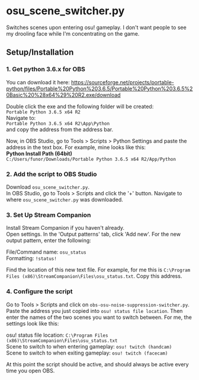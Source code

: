 # osu_scene_switcher.py
Switches scenes upon entering osu! gameplay. I don't want people to see my drooling face while I'm concentrating on the game.

## Setup/Installation
### 1. Get python 3.6.x for OBS
You can download it here: https://sourceforge.net/projects/portable-python/files/Portable%20Python%203.6.5/Portable%20Python%203.6.5%20Basic%20%28x64%29%20R2.exe/download  

Double click the exe and the following folder will be created:  
`Portable Python 3.6.5 x64 R2`  
Navigate to:  
`Portable Python 3.6.5 x64 R2\App\Python`  
and copy the address from the address bar.

Now, in OBS Studio, go to Tools > Scripts > Python Settings and paste the address in the text box. For example, mine looks like this:  
**Python Install Path (64bit)**  
`C:/Users/funor/Downloads/Portable Python 3.6.5 x64 R2/App/Python`

### 2. Add the script to OBS Studio
Download `osu_scene_switcher.py`.  
In OBS Studio, go to Tools > Scripts and click the '+' button. Navigate to where `osu_scene_switcher.py` was downloaded.

### 3. Set Up Stream Companion
Install Stream Companion if you haven't already.  
Open settings. In the 'Output patterns' tab, click 'Add new'. For the new output pattern, enter the following:  

File/Command name: `osu_status`  
Formatting: `!status!`  

Find the location of this new text file. For example, for me this is `C:\Program Files (x86)\StreamCompanion\Files\osu_status.txt`. Copy this address.  

### 4. Configure the script
Go to Tools > Scripts and click on `obs-osu-noise-suppression-switcher.py`. Paste the address you just copied into `osu! status file location`. Then enter the names of the two scenes you want to switch between. For me, the settings look like this:  

osu! status file location: `C:\Program Files (x86)\StreamCompanion\Files\osu_status.txt`  
Scene to switch to when entering gameplay: `osu! twitch (handcam)`  
Scene to switch to when exiting gameplay: `osu! twitch (facecam)`  

At this point the script should be active, and should always be active every time you open OBS.
